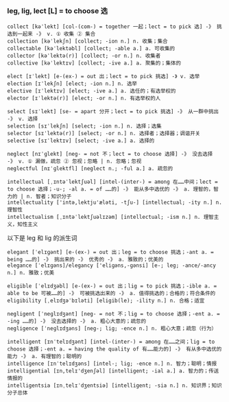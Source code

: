 ### leg, lig, lect [L] = to choose 选

    collect [kəˈlekt] [col-(com-) = together 一起；lect = to pick 选] -》 挑选到一起来 -》 v. ① 收集 ② 集合
    collection [kəˈlekʃn] [collect; -ion n.] n. 收集；集合
    collectable [kəˈlektəbl] [collect; -able a.] a. 可收集的
    collector [kəˈlektə(r)] [collect; -or n.] n. 收集者
    collective [kəˈlektɪv] [collect; -ive a.] a. 聚集的；集体的

    elect [ɪˈlekt] [e-(ex-) = out 出；lect = to pick 挑选] -》 v. 选举
    election [ɪˈlekʃn] [elect; -ion n.] n. 选举
    elective [ɪˈlektɪv] [elect; -ive a.] a. 选任的；有选举权的
    elector [ɪˈlektə(r)] [elect; -or n.] n. 有选举权的人

    select [sɪˈlekt] [se- = apart 分开；lect = to pick 挑选] -》 从一群中挑出 -》 v. 选择
    selection [sɪˈlekʃn] [select; -ion n.] n. 选择；选集
    selector [sɪˈlektə(r)] [select; -or n.] n. 选择者；选择器；调谐开关
    selective [sɪˈlektɪv] [select; -ive a.] a. 选择的

    neglect [nɪˈɡlekt] [neg- = not 不；lect = to choose 选择] -》 没去选择 -》 v. ① 漏做，疏忽 ② 忽视；忽略 | n. 忽略；忽视
    neglectful [nɪˈɡlektfl] [neglect n.; -ful a.] a. 疏忽的

    intellectual [ˌɪntəˈlektʃuəl] [intel-(inter-) = among 在……中间；lect = to choose 选择；-u-; -al a. = of ……的] -》 能从多中选优的 -》 a. 理智的，智力的 | n. 智者；知识分子
    intellectuality ['intə,lektju'æləti, -tʃu-] [intellectual; -ity n.] n. 理智性
    intellectualism [ˌɪntəˈlektʃuəlɪzəm] [intellectual; -ism n.] n. 理智主义，知性主义

以下是 leg 和 lig 的派生词

    elegant [ˈelɪɡənt] [e-(ex-) = out 出；leg = to choose 挑选；-ant a. = being ……的] -》 挑出来的 -》 优秀的 -》 a. 雅致的；优美的
    elegance [ˈelɪɡəns]/elegancy ['eliɡəns,-ɡənsi] [e-; leg; -ance/-ancy n.] n. 雅致；优美

    eligible [ˈelɪdʒəbl] [e-(ex-) = out 出；lig = to pick 挑选；-ible a. = able to be 可被……的] -》 可被挑选出来的 -》 a. 值得挑选的；合格的；符合条件的
    eligibility [ˌelɪdʒəˈbɪləti] [eligib(le); -ility n.] n. 合格；适宜

    negligent [ˈneɡlɪdʒənt] [neg- = not 不；lig = to choose 选择；-ent a. = -ing ……的] -》 没去选择的 -》 a. 粗心大意的；疏忽的
    negligence [ˈneɡlɪdʒəns] [neg-; lig; -ence n.] n. 粗心大意；疏忽（行为）

    intelligent [ɪnˈtelɪdʒənt] [intel-(inter-) = among 在……之间；lig = to choose 选择；-ent a. = having the quality of 有……能力的] -》 有从多中选优的能力 -》 a. 有理智的；聪明的
    intelligence [ɪnˈtelɪdʒəns] [intel-; lig; -ence n.] n. 智力；聪明；情报
    intelligential [ɪn,telɪ'dʒenʃəl] [intelligent; -ial a.] a. 智力的；传送情报的
    intelligentsia [ɪnˌtelɪˈdʒentsiə] [intelligent; -sia n.] n. 知识界；知识分子总体